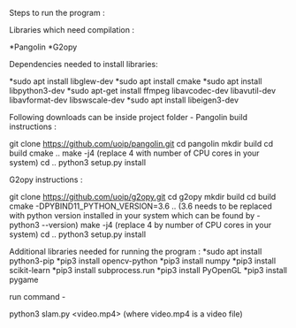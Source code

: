 Steps to run the program :

Libraries which need compilation :

*Pangolin
*G2opy

Dependencies needed to install libraries:

*sudo apt install libglew-dev
*sudo apt install cmake
*sudo apt install libpython3-dev
*sudo apt-get install ffmpeg libavcodec-dev libavutil-dev libavformat-dev libswscale-dev
*sudo apt install libeigen3-dev


Following downloads can be inside project folder -
Pangolin build instructions :

git clone https://github.com/uoip/pangolin.git
cd pangolin
mkdir build
cd build
cmake ..
make -j4 (replace 4 with number of CPU cores in your system)
cd ..
python3 setup.py install

G2opy instructions : 

git clone https://github.com/uoip/g2opy.git
cd g2opy
mkdir build
cd build
cmake -DPYBIND11_PYTHON_VERSION=3.6 .. (3.6 needs to be replaced with python version installed in your system which can be found by - python3 --version)
make -j4 (replace 4 by number of CPU cores in your system)
cd ..
python3 setup.py install

Additional libraries needed for running the program :
*sudo apt install python3-pip
*pip3 install opencv-python
*pip3 install numpy
*pip3 install scikit-learn
*pip3 install subprocess.run
*pip3 install PyOpenGL
*pip3 install pygame

run command -

python3 slam.py <video.mp4> (where video.mp4 is a video file)
